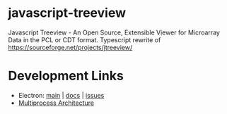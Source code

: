 # javascript-treeview
Javascript Treeview - An Open Source, Extensible Viewer for Microarray Data in the PCL or CDT format. Typescript rewrite of https://sourceforge.net/projects/jtreeview/

# Development Links

* Electron: [main](https://www.electronjs.org/) | [docs](https://github.com/electron/electron/tree/v16.0.4/docs#readme) | [issues](https://github.com/electron/electron/issues)
* [Multiprocess Architecture](https://cameronnokes.com/blog/deep-dive-into-electron's-main-and-renderer-processes/)